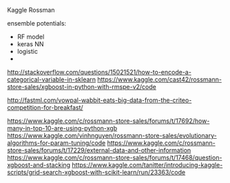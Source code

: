 Kaggle Rossman

ensemble potentials:
- RF model
- keras NN
- logistic
- 


http://stackoverflow.com/questions/15021521/how-to-encode-a-categorical-variable-in-sklearn
https://www.kaggle.com/cast42/rossmann-store-sales/xgboost-in-python-with-rmspe-v2/code

http://fastml.com/vowpal-wabbit-eats-big-data-from-the-criteo-competition-for-breakfast/

https://www.kaggle.com/c/rossmann-store-sales/forums/t/17692/how-many-in-top-10-are-using-python-xgb
https://www.kaggle.com/vinhnguyen/rossmann-store-sales/evolutionary-algorithms-for-param-tuning/code
https://www.kaggle.com/c/rossmann-store-sales/forums/t/17229/external-data-and-other-information
https://www.kaggle.com/c/rossmann-store-sales/forums/t/17468/question-xgboost-and-stacking
https://www.kaggle.com/tanitter/introducing-kaggle-scripts/grid-search-xgboost-with-scikit-learn/run/23363/code

